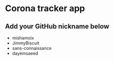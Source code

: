 # Corona tracker app

## Add your GitHub nickname below

- mishamoix
- JimmyBiscuit
- sans-connaissance
- dayemsaeed
